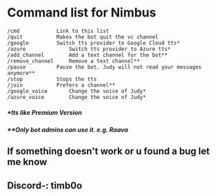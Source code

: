 # Command list for Nimbus
```
/cmd 			Link to this list
/quit	 		Makes the bot quit the vc channel
/google 		Switch tts provider to Google Cloud tts*
/azure 		        Switch tts provider to Azure tts*
/add_channel    	Add a text channel for the bot**
/remove_channel 	Remove a text channel**
/pause			Pause the bot. Judy will not read your messages anymore**
/stop			Stops the tts
/join			Prefers a channel**
/google_voice	  	Change the voice of Judy*
/azure_voice	  	Change the voice of Judy*
```
 
##### *Its like Premium Version
##### **Only bot admins can use it. e.g. Raava

## If something doesn't work or u found a bug let me know
## Discord-: timb0o
